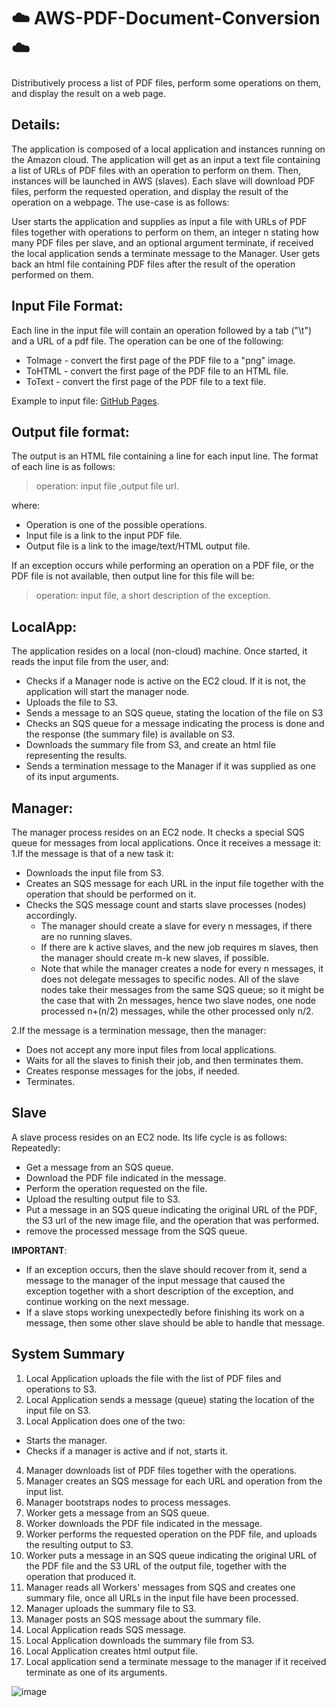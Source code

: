 # ☁️ AWS-PDF-Document-Conversion ☁️
Distributively process a list of PDF files, perform some operations on them, and display the result on a web page.

## Details:
The application is composed of a local application and instances running on the Amazon cloud. The application will get as an input a text file containing a list of URLs of PDF files with an operation to perform on them. Then, instances will be launched in AWS (slaves). Each slave will download PDF files, perform the requested operation, and display the result of the operation on a webpage.
The use-case is as follows:

User starts the application and supplies as input a file with URLs of PDF files together with operations to perform on them, an integer n stating how many PDF files per slave, and an optional argument terminate, if received the local application sends a terminate message to the Manager.
User gets back an html file containing PDF files after the result of the operation performed on them.

## Input File Format:
Each line in the input file will contain an operation followed by a tab ("\t") and a URL of a pdf file. The operation can be one of the following:
 - ToImage - convert the first page of the PDF file to a "png" image.
 - ToHTML - convert the first page of the PDF file to an HTML file.
 - ToText - convert the first page of the PDF file to a text file.
 
Example to input file: [GitHub Pages](https://github.com/nirkov/AWS-PDF-Document-Conversion/blob/master/input.txt).

## Output file format:
The output is an HTML file containing a line for each input line. The format of each line is as follows:
> operation: input file ,output file url.
 
 where:
 - Operation is one of the possible operations.
 - Input file is a link to the input PDF file.
 - Output file is a link to the image/text/HTML output file.

If an exception occurs while performing an operation on a PDF file, or the PDF file is not available, then output line for this file will be: 
> operation: input file,  a short description of the exception.

## LocalApp:
The application resides on a local (non-cloud) machine. Once started, it reads the input file from the user, and:
 - Checks if a Manager node is active on the EC2 cloud. If it is not, the application will start the manager node.
 - Uploads the file to S3.
 - Sends a message to an SQS queue, stating the location of the file on S3
 - Checks an SQS queue for a message indicating the process is done and the response (the summary file) is available on S3.
 - Downloads the summary file from S3, and create an html file representing the results.
 - Sends a termination message to the Manager if it was supplied as one of its input arguments.
 
 ## Manager:
The manager process resides on an EC2 node. It checks a special SQS queue for messages from local applications. Once it receives a message it:
1.If the message is that of a new task it:
  - Downloads the input file from S3.
  - Creates an SQS message for each URL in the input file together with the operation that should be performed on it.
  - Checks the SQS message count and starts slave processes (nodes) accordingly.
    - The manager should create a slave for every n messages, if there are no running slaves.
    - If there are k active slaves, and the new job requires m slaves, then the manager should create m-k new slaves, if possible.
    - Note that while the manager creates a node for every n messages, it does not delegate messages to specific nodes. All of the             slave nodes take their messages from the same SQS queue; so it might be the case that with 2n messages, hence two slave nodes,         one node processed n+(n/2) messages, while the other processed only n/2.

2.If the message is a termination message, then the manager:
  - Does not accept any more input files from local applications.
  - Waits for all the slaves to finish their job, and then terminates them.
  - Creates response messages for the jobs, if needed.
  - Terminates.

## Slave
A slave process resides on an EC2 node. Its life cycle is as follows:
Repeatedly:
 - Get a message from an SQS queue.
 - Download the PDF file indicated in the message.
 - Perform the operation requested on the file.
 - Upload the resulting output file to S3.
 - Put a message in an SQS queue indicating the original URL of the PDF, the S3 url of the new image file, and the operation that was      performed.
 - remove the processed message from the SQS queue.
 
**IMPORTANT**:
- If an exception occurs, then the slave should recover from it, send a message to the manager of the input message that caused the       exception together with a short description of the exception, and continue working on the next message.
- If a slave stops working unexpectedly before finishing its work on a message, then some other slave should be able to handle that     message.

## System Summary
1. Local Application uploads the file with the list of PDF files and operations to S3.
2. Local Application sends a message (queue) stating the location of the input file on S3.
3. Local Application does one of the two:
  - Starts the manager.
  - Checks if a manager is active and if not, starts it.
4. Manager downloads list of PDF files together with the operations.
5. Manager creates an SQS message for each URL and operation from the input list.
6. Manager bootstraps nodes to process messages.
7. Worker gets a message from an SQS queue.
8. Worker downloads the PDF file indicated in the message.
9. Worker performs the requested operation on the PDF file, and uploads the resulting output to S3.
10. Worker puts a message in an SQS queue indicating the original URL of the PDF file and the S3 URL of the output file, together with the operation that produced it.
11. Manager reads all Workers' messages from SQS and creates one summary file, once all URLs in the input file have been processed.
12. Manager uploads the summary file to S3.
13. Manager posts an SQS message about the summary file.
14. Local Application reads SQS message.
15. Local Application downloads the summary file from S3.
16. Local Application creates html output file.
17. Local application send a terminate message to the manager if it received terminate as one of its arguments.


![image](https://user-images.githubusercontent.com/32679759/59013480-bc4ea300-8842-11e9-9e09-fb6f3ce8de93.png)
